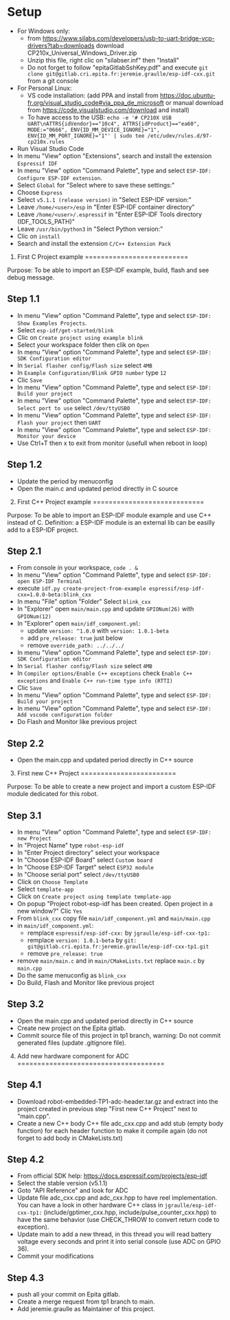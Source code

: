 Setup
=====

- For Windows only:
  - from https://www.silabs.com/developers/usb-to-uart-bridge-vcp-drivers?tab=downloads download CP210x_Universal_Windows_Driver.zip
  - Unzip this file, right clic on "silabser.inf" then "Install"
  - Do not forget to follow "epitaGitlabSshKey.pdf" and execute `git clone git@gitlab.cri.epita.fr:jeremie.graulle/esp-idf-cxx.git` from a git console
- For Personal Linux:
  - VS code installation: (add PPA and install from https://doc.ubuntu-fr.org/visual_studio_code#via_ppa_de_microsoft or manual download from https://code.visualstudio.com/download and install)
  - To have access to the USB: `echo -e '# CP210X USB UART\nATTRS{idVendor}=="10c4", ATTRS{idProduct}=="ea60", MODE:="0666", ENV{ID_MM_DEVICE_IGNORE}="1", ENV{ID_MM_PORT_IGNORE}="1"' | sudo tee /etc/udev/rules.d/97-cp210x.rules`
- Run Visual Studio Code
- In menu "View" option "Extensions", search and install the extension `Espressif IDF`
- In menu "View" option "Command Palette", type and select `ESP-IDF: Configure ESP-IDF extension`.
- Select `Global` for "Select where to save these settings:"
- Choose `Express`
- Select `v5.1.1 (release version)` in "Select ESP-IDF version:"
- Leave `/home/<user>/esp` in "Enter ESP-IDF container directory"
- Leave `/home/<user>/.espressif` in "Enter ESP-IDF Tools directory (IDF_TOOLS_PATH)"
- Leave `/usr/bin/python3` in "Select Python version:"
- Clic on `install`
- Search and install the extension `C/C++ Extension Pack`

1. First C Project example
==========================

Purpose: To be able to import an ESP-IDF example, build, flash and see debug message.

Step 1.1
--------
- In menu "View" option "Command Palette", type and select `ESP-IDF: Show Examples Projects`.
- Select `esp-idf/get-started/blink`
- Clic on `Create project using example blink`
- Select your workspace folder then clik on `Open`
- In menu "View" option "Command Palette", type and select `ESP-IDF: SDK Configuration editor`
- In `Serial flasher config/Flash size` select `4MB`
- In `Example Configuration/Blink GPIO number` type `12`
- Clic `Save`
- In menu "View" option "Command Palette", type and select `ESP-IDF: Build your project`
- In menu "View" option "Command Palette", type and select `ESP-IDF: Select port to use` select
`/dev/ttyUSB0`
- In menu "View" option "Command Palette", type and select `ESP-IDF: Flash your project` then `UART`
- In menu "View" option "Command Palette", type and select `ESP-IDF: Monitor your device`
- Use Ctrl+T then x to exit from monitor (usefull when reboot in loop)

Step 1.2
--------
- Update the period by menuconfig
- Open the main.c and updated period directly in C source

2. First C++ Project example
============================

Purpose: To be able to import an ESP-IDF module example and use C++ instead of C.
Definition: a ESP-IDF module is an external lib can be easilly add to a ESP-IDF project.

Step 2.1
--------
- From console in your workspace, `code . &`
- In menu "View" option "Command Palette", type and select `ESP-IDF: open ESP-IDF Terminal`
- execute `idf.py create-project-from-example espressif/esp-idf-cxx=1.0.0-beta:blink_cxx`
- In menu "File" option "Folder" Select `blink_cxx`
- In "Explorer" open `main/main.cpp` and update `GPIONum(26)` with `GPIONum(12)`
- In "Explorer" open `main/idf_component.yml`:
  - update `version: ^1.0.0` with `version: 1.0.1-beta`
  - add `pre_release: true` just below
  - remove `override_path: ../../../`
- In menu "View" option "Command Palette", type and select `ESP-IDF: SDK Configuration editor`
- In `Serial flasher config/Flash size` select `4MB`
- In `Compiler options/Enable C++ exceptions` check `Enable C++ exceptions` and
`Enable C++ run-time type info (RTTI)`
- Clic `Save`
- In menu "View" option "Command Palette", type and select `ESP-IDF: Build your project`
- In menu "View" option "Command Palette", type and select
`ESP-IDF: Add vscode configuration folder`
- Do Flash and Monitor like previous project

Step 2.2
--------
- Open the main.cpp and updated period directly in C++ source

3. First new C++ Project
========================

Purpose: To be able to create a new project and import a custom ESP-IDF module dedicated for this
robot.

Step 3.1
--------
- In menu "View" option "Command Palette", type and select `ESP-IDF: new Project`
- In "Project Name" type `robot-esp-idf`
- In "Enter Project directory" select your workspace
- In "Choose ESP-IDF Board" select `Custom board`
- In "Choose ESP-IDF Target" select `ESP32 module`
- In "Choose serial port" select `/dev/ttyUSB0`
- Click on `Choose Template`
- Select `template-app`
- Click on `Create project using template template-app`
- On popup "Project robot-esp-idf has been created. Open project in a new window?" Clic `Yes`
- From `blink_cxx` copy file `main/idf_component.yml` and `main/main.cpp`
- in `main/idf_component.yml`:
  - remplace `espressif/esp-idf-cxx:` by `jgraulle/esp-idf-cxx-tp1:`
  - remplace `version: 1.0.1-beta` by `git: git@gitlab.cri.epita.fr:jeremie.graulle/esp-idf-cxx-tp1.git`
  - remove `pre_release: true`
- remove `main/main.c` and in `main/CMakeLists.txt` replace `main.c` by `main.cpp`
- Do the same menuconfig as `blink_cxx`
- Do Build, Flash and Monitor like previous project

Step 3.2
--------
- Open the main.cpp and updated period directly in C++ source
- Create new project on the Epita gitlab.
- Commit source file of this project in tp1 branch, warning: Do not commit generated files (update .gitignore file).

4. Add new hardware component for ADC
=====================================

Step 4.1
--------

- Download robot-embedded-TP1-adc-header.tar.gz and extract into the project created in previous
step "First new C++ Project" next to "main.cpp".
- Create a new C++ body C++ file adc_cxx.cpp and add stub (empty body function) for
each header function to make it compile again (do not forget to add body in CMakeLists.txt)

Step 4.2
--------

- From official SDK help: https://docs.espressif.com/projects/esp-idf
- Select the stable version (v5.1.1)
- Goto "API Reference" and look for ADC
- Update file adc_cxx.cpp and adc_cxx.hpp to have reel implementation. You can have a look in other
hardware C++ class in `jgraulle/esp-idf-cxx-tp1:` (include/gptimer_cxx.hpp,
include/pulse_counter_cxx.hpp) to have the same behavior (use CHECK_THROW to convert return code
to exception).
- Update main to add a new thread, in this thread you will read battery voltage every seconds and
print it into serial console (use ADC on GPIO 36).
- Commit your modifications

Step 4.3
--------

- push all your commit on Epita gitlab.
- Create a merge request from tp1 branch to main.
- Add jeremie.graulle as Maintainer of this project.
